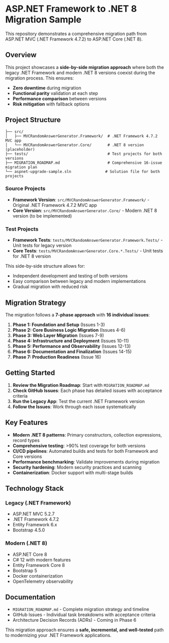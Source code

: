 # ASP.NET Framework to .NET 8 Migration Sample

This repository demonstrates a comprehensive migration path from ASP.NET MVC (.NET Framework 4.7.2) to ASP.NET Core (.NET 8).

## Overview

This project showcases a **side-by-side migration approach** where both the legacy .NET Framework and modern .NET 8 versions coexist during the migration process. This ensures:

- **Zero downtime** during migration
- **Functional parity** validation at each step  
- **Performance comparison** between versions
- **Risk mitigation** with fallback options

## Project Structure

```
├── src/
│   ├── MVCRandomAnswerGenerator.Framework/  # .NET Framework 4.7.2 MVC app
│   └── MVCRandomAnswerGenerator.Core/       # .NET 8 version (placeholder)
├── tests/                                   # Test projects for both versions
├── MIGRATION_ROADMAP.md                     # Comprehensive 16-issue migration plan
└── aspnet-upgrade-sample.sln               # Solution file for both projects
```

### Source Projects
- **Framework Version**: `src/MVCRandomAnswerGenerator.Framework/` - Original .NET Framework 4.7.2 MVC app
- **Core Version**: `src/MVCRandomAnswerGenerator.Core/` - Modern .NET 8 version (to be implemented)

### Test Projects
- **Framework Tests**: `tests/MVCRandomAnswerGenerator.Framework.Tests/` - Unit tests for legacy version
- **Core Tests**: `tests/MVCRandomAnswerGenerator.Core.*.Tests/` - Unit tests for .NET 8 version

This side-by-side structure allows for:
- Independent development and testing of both versions
- Easy comparison between legacy and modern implementations
- Gradual migration with reduced risk

## Migration Strategy

The migration follows a **7-phase approach** with **16 individual issues**:

1. **Phase 1: Foundation and Setup** (Issues 1-3)
2. **Phase 2: Core Business Logic Migration** (Issues 4-6)  
3. **Phase 3: Web Layer Migration** (Issues 7-9)
4. **Phase 4: Infrastructure and Deployment** (Issues 10-11)
5. **Phase 5: Performance and Observability** (Issues 12-13)
6. **Phase 6: Documentation and Finalization** (Issues 14-15)
7. **Phase 7: Production Readiness** (Issue 16)

## Getting Started

1. **Review the Migration Roadmap**: Start with `MIGRATION_ROADMAP.md`
2. **Check GitHub Issues**: Each phase has detailed issues with acceptance criteria
3. **Run the Legacy App**: Test the current .NET Framework version
4. **Follow the Issues**: Work through each issue systematically

## Key Features

- **Modern .NET 8 patterns**: Primary constructors, collection expressions, record types
- **Comprehensive testing**: >90% test coverage for both versions
- **CI/CD pipelines**: Automated builds and tests for both Framework and Core versions
- **Performance benchmarking**: Validate improvements during migration
- **Security hardening**: Modern security practices and scanning
- **Containerization**: Docker support with multi-stage builds

## Technology Stack

### Legacy (.NET Framework)
- ASP.NET MVC 5.2.7
- .NET Framework 4.7.2
- Entity Framework 6.x
- Bootstrap 4.5.0

### Modern (.NET 8)
- ASP.NET Core 8
- C# 12 with modern features
- Entity Framework Core 8
- Bootstrap 5
- Docker containerization
- OpenTelemetry observability

## Documentation

- `MIGRATION_ROADMAP.md` - Complete migration strategy and timeline
- GitHub Issues - Individual task breakdowns with acceptance criteria
- Architecture Decision Records (ADRs) - Coming in Phase 6

This migration approach ensures a **safe, incremental, and well-tested** path to modernizing your .NET Framework applications.
